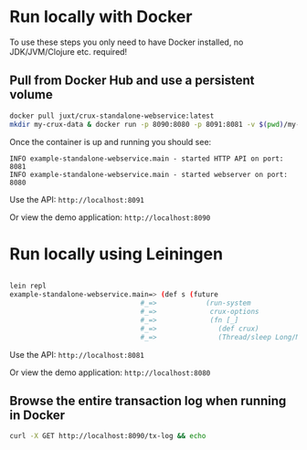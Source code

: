 # Run locally with Docker

To use these steps you only need to have Docker installed, no JDK/JVM/Clojure etc. required!

## Pull from Docker Hub and use a persistent volume

```bash
docker pull juxt/crux-standalone-webservice:latest
mkdir my-crux-data & docker run -p 8090:8080 -p 8091:8081 -v $(pwd)/my-crux-data:/usr/src/app/data -i -t juxt/crux-standalone-webservice:latest
```

Once the container is up and running you should see:
```
INFO example-standalone-webservice.main - started HTTP API on port: 8081
INFO example-standalone-webservice.main - started webserver on port: 8080
```

Use the API: `http://localhost:8091`

Or view the demo application: `http://localhost:8090`

# Run locally using Leiningen

```bash

lein repl
example-standalone-webservice.main=> (def s (future
                                #_=>            (run-system
                                #_=>             crux-options
                                #_=>             (fn [_]
                                #_=>               (def crux)
                                #_=>               (Thread/sleep Long/MAX_VALUE)))))
```

Use the API: `http://localhost:8081`

Or view the demo application: `http://localhost:8080`

## Browse the entire transaction log when running in Docker
```bash
curl -X GET http://localhost:8090/tx-log && echo
```
